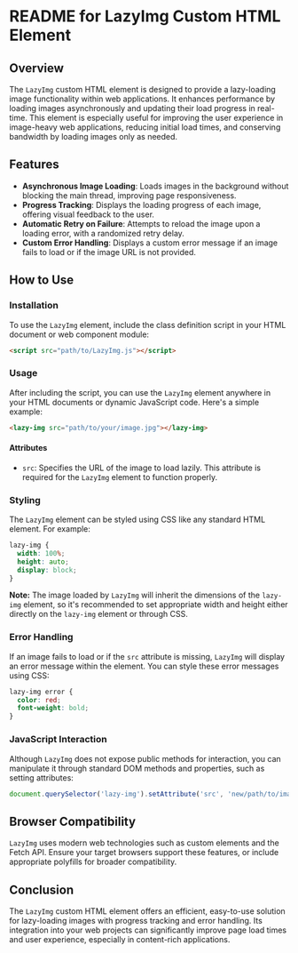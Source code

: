 # README for LazyImg Custom HTML Element

## Overview

The `LazyImg` custom HTML element is designed to provide a lazy-loading image functionality within web applications. It enhances performance by loading images asynchronously and updating their load progress in real-time. This element is especially useful for improving the user experience in image-heavy web applications, reducing initial load times, and conserving bandwidth by loading images only as needed.

## Features

- **Asynchronous Image Loading**: Loads images in the background without blocking the main thread, improving page responsiveness.
- **Progress Tracking**: Displays the loading progress of each image, offering visual feedback to the user.
- **Automatic Retry on Failure**: Attempts to reload the image upon a loading error, with a randomized retry delay.
- **Custom Error Handling**: Displays a custom error message if an image fails to load or if the image URL is not provided.

## How to Use

### Installation

To use the `LazyImg` element, include the class definition script in your HTML document or web component module:

```html
<script src="path/to/LazyImg.js"></script>
```

### Usage

After including the script, you can use the `LazyImg` element anywhere in your HTML documents or dynamic JavaScript code. Here's a simple example:

```html
<lazy-img src="path/to/your/image.jpg"></lazy-img>
```

#### Attributes

- `src`: Specifies the URL of the image to load lazily. This attribute is required for the `LazyImg` element to function properly.

### Styling

The `LazyImg` element can be styled using CSS like any standard HTML element. For example:

```css
lazy-img {
  width: 100%;
  height: auto;
  display: block;
}
```

**Note:** The image loaded by `LazyImg` will inherit the dimensions of the `lazy-img` element, so it's recommended to set appropriate width and height either directly on the `lazy-img` element or through CSS.

### Error Handling

If an image fails to load or if the `src` attribute is missing, `LazyImg` will display an error message within the element. You can style these error messages using CSS:

```css
lazy-img error {
  color: red;
  font-weight: bold;
}
```

### JavaScript Interaction

Although `LazyImg` does not expose public methods for interaction, you can manipulate it through standard DOM methods and properties, such as setting attributes:

```javascript
document.querySelector('lazy-img').setAttribute('src', 'new/path/to/image.jpg');
```

## Browser Compatibility

`LazyImg` uses modern web technologies such as custom elements and the Fetch API. Ensure your target browsers support these features, or include appropriate polyfills for broader compatibility.

## Conclusion

The `LazyImg` custom HTML element offers an efficient, easy-to-use solution for lazy-loading images with progress tracking and error handling. Its integration into your web projects can significantly improve page load times and user experience, especially in content-rich applications.
